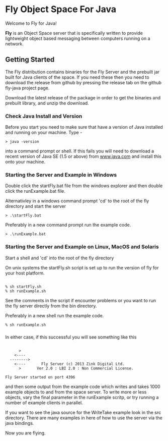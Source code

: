 # Fly Object Space For Java


Welcome to Fly for Java!  

**Fly** is an Object Space server that is specifically written to provide 
lightweight object based messaging between computers running on a network. 


## Getting Started 

The Fly distribution contains binaries for the Fly Server and the prebuilt jar built for Java clients
of the space. If you need these then you need to download the release from 
github by pressing the release tab on the github fly-java project page.

Download the latest release of the package in order to get the binaries and prebuilt library,
and unzip the download.

### Check Java Install and Version

Before you start you need to make sure that have a version of Java installed 
and running on your machine. Type -

```
> java -version
```

into a command prompt or shell. If this fails you will need to download a
recent version of Java SE (1.5 or above) from www.java.com and install this 
onto your machine.



### Starting the Server and Example in Windows

Double click the startFly.bat file from the windows explorer and
then double click the runExample.bat file. 

Alternativley in a windows command prompt 'cd' to the root of the fly directory 
and start the server

```
> .\startFly.bat
```

Preferably in a new command prompt run the example code.

```
> .\runExample.bat 
```


### Starting the Server and Example on Linux, MacOS and Solaris

Start a shell and 'cd' into the root of the fly directory 

On unix systems the startFly.sh script is set up to run the version of
fly for your host platform. 

```

% sh startFly.sh
% sh runExample.sh
```
See the comments in the script if encounter problems or you want to
run the fly server directly from the bin directory.

Preferably in a new shell run the example code.

```
% sh runExample.sh
```

### 

In either case, if this successful you will see something like this 

```

      >      
    <----    
  -------->  
    <----       Fly Server (c) 2013 Zink Digital Ltd. 
      >       Ver 2.0 : LBI 2.0 : Non Commercial License.

Fly Server started on port 4396

```

and then some output from the example code which writes and takes 1000 example 
objects to and from the space server. To write more or less objects, vary the 
final parameter in the runExample scritp, or try running a number of example 
clients in parallel.

If you want to see the java source for the WriteTake example look in the src 
directory. There are many examples in here of how to use the server via the 
java bindings.

Now you are flying.
